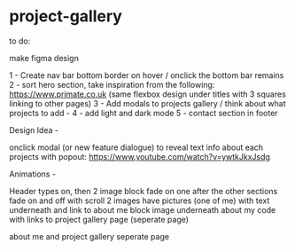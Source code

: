# project-gallery

to do:

make figma design

1 - Create nav bar bottom border on hover / onclick the bottom bar remains
2 - sort hero section, take inspiration from the following:
https://www.primate.co.uk (same flexbox design under titles with 3 squares linking to other pages)
3 - Add modals to projects gallery / think about what projects to add - 
4 - add light and dark mode
5 - contact section in footer

Design Idea - 

onclick modal (or new feature dialogue) to reveal text info about each projects with popout:
https://www.youtube.com/watch?v=ywtkJkxJsdg

Animations - 

Header types on, then 2 image block fade on one after the other
sections fade on and off with scroll
2 images have pictures (one of me) with text underneath and link to about me
block image underneath about my code with links to project gallery page (seperate page)

about me and project gallery seperate page

